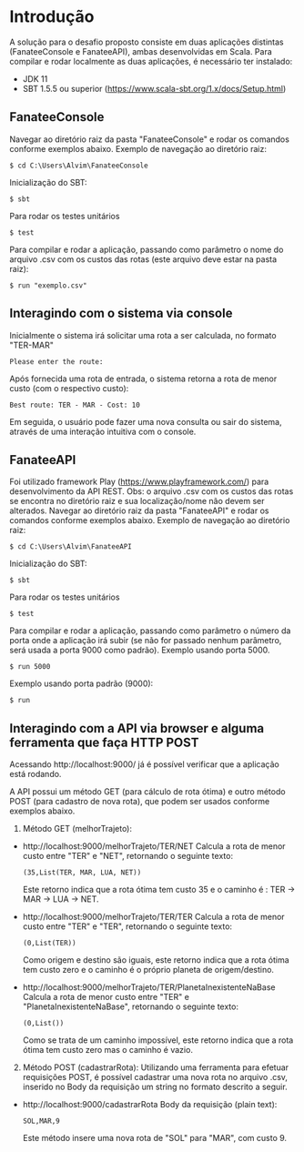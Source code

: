 # Introdução #
A solução para o desafio proposto consiste em duas aplicações distintas (FanateeConsole e FanateeAPI), ambas desenvolvidas em Scala.
Para compilar e rodar localmente as duas aplicações, é necessário ter instalado:
- JDK 11
- SBT 1.5.5 ou superior (https://www.scala-sbt.org/1.x/docs/Setup.html)

## FanateeConsole ##
Navegar ao diretório raiz da pasta "FanateeConsole" e rodar os comandos conforme exemplos abaixo.
Exemplo de navegação ao diretório raiz:
```shell
$ cd C:\Users\Alvim\FanateeConsole
```
Inicialização do SBT:
```shell
$ sbt
```
Para rodar os testes unitários
```shell
$ test
```
Para compilar e rodar a aplicação, passando como parâmetro o nome do arquivo .csv com os custos das rotas (este arquivo deve estar na pasta raiz):
```shell
$ run "exemplo.csv"
```

## Interagindo com o sistema via console ##
Inicialmente o sistema irá solicitar uma rota a ser calculada, no formato "TER-MAR"
```shell
Please enter the route:
```
Após fornecida uma rota de entrada, o sistema retorna a rota de menor custo (com o respectivo custo):
```shell
Best route: TER - MAR - Cost: 10
```
Em seguida, o usuário pode fazer uma nova consulta ou sair do sistema, através de uma interação intuitiva com o console.

## FanateeAPI ##
Foi utilizado framework Play (https://www.playframework.com/) para desenvolvimento da API REST.
Obs: o arquivo .csv com os custos das rotas se encontra no diretório raiz e sua localização/nome não devem ser alterados.
Navegar ao diretório raiz da pasta "FanateeAPI" e rodar os comandos conforme exemplos abaixo.
Exemplo de navegação ao diretório raiz:
```shell
$ cd C:\Users\Alvim\FanateeAPI
```
Inicialização do SBT:
```shell
$ sbt
```
Para rodar os testes unitários
```shell
$ test
```
Para compilar e rodar a aplicação, passando como parâmetro o número da porta onde a aplicação irá subir (se não for passado nenhum parâmetro, será usada a porta 9000 como padrão).
Exemplo usando porta 5000.
```shell
$ run 5000
```
Exemplo usando porta padrão (9000):
```shell
$ run
```

## Interagindo com a API via browser e alguma ferramenta que faça HTTP POST ##
Acessando http://localhost:9000/ já é possível verificar que a aplicação está rodando.

A API possui um método GET (para cálculo de rota ótima) e outro método POST (para cadastro de nova rota), que podem ser usados conforme exemplos abaixo.

1. Método GET (melhorTrajeto):
- http://localhost:9000/melhorTrajeto/TER/NET
    Calcula a rota de menor custo entre "TER" e "NET", retornando o seguinte texto:

    ```shell
    (35,List(TER, MAR, LUA, NET))
    ```
    Este retorno indica que a rota ótima tem custo 35 e o caminho é : TER -> MAR -> LUA -> NET.
    
- http://localhost:9000/melhorTrajeto/TER/TER
    Calcula a rota de menor custo entre "TER" e "TER", retornando o seguinte texto:

    ```shell
    (0,List(TER))
    ```
    Como origem e destino são iguais, este retorno indica que a rota ótima tem custo zero e o caminho é o próprio planeta de origem/destino.
    
- http://localhost:9000/melhorTrajeto/TER/PlanetaInexistenteNaBase
    Calcula a rota de menor custo entre "TER" e "PlanetaInexistenteNaBase", retornando o seguinte texto:

    ```shell
    (0,List())
    ```
    Como se trata de um caminho impossível, este retorno indica que a rota ótima tem custo zero mas o caminho é vazio.

2. Método POST (cadastrarRota):
Utilizando uma ferramenta para efetuar requisições POST, é possível cadastrar uma nova rota no arquivo .csv, inserido no Body da requisição um string no formato descrito a seguir.
- http://localhost:9000/cadastrarRota
 Body da requisição (plain text):
    ```shell
    SOL,MAR,9
    ```
    Este método insere uma nova rota de "SOL" para "MAR", com custo 9.